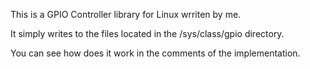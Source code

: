 This is a GPIO Controller library for Linux wrriten by me.

It simply writes to the files located in the /sys/class/gpio directory.

You can see how does it work in the comments of the implementation.
